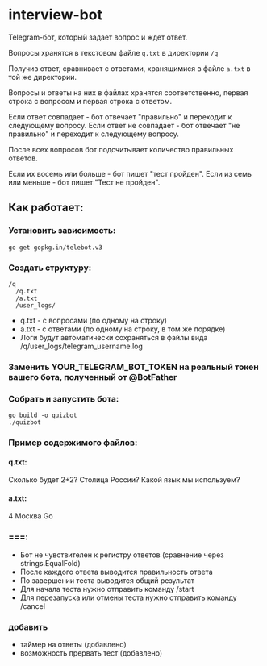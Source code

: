 # interview-bot

Telegram-бот, который задает вопрос и ждет ответ.

Вопросы хранятся в текстовом файле `q.txt` в директории `/q`

Получив ответ, сравнивает с ответами, хранящимися в файле `a.txt` в той же директории. 

Вопросы и ответы на них в файлах хранятся соответственно, первая строка с вопросом и первая строка с ответом. 

Если ответ совпадает - бот отвечает "правильно" и переходит к следующему вопросу. 
Если ответ не совпадает - бот отвечает "не правильно" и переходит к следующему вопросу. 

После всех вопросов бот подсчитывает количество правильных ответов. 

Если их восемь или больше - бот пишет "тест пройден". 
Если из семь или меньше - бот пишет "Тест не пройден".

## Как работает:
### Установить зависимость:

    go get gopkg.in/telebot.v3

### Создать структуру:
    /q
      /q.txt
      /a.txt
      /user_logs/
 
- q.txt - с вопросами (по одному на строку) 
- a.txt - с ответами (по одному на строку, в том же порядке)
- Логи будут автоматически сохраняться в файлы вида /q/user_logs/telegram_username.log

### Заменить YOUR_TELEGRAM_BOT_TOKEN на реальный токен вашего бота, полученный от @BotFather

### Собрать и запустить бота:

    go build -o quizbot
    ./quizbot

### Пример содержимого файлов:
#### q.txt:

Сколько будет 2+2?
Столица России?
Какой язык мы используем?

#### a.txt:

4
Москва
Go

### ===:
- Бот не чувствителен к регистру ответов (сравнение через strings.EqualFold)
- После каждого ответа выводится правильность ответа
- По завершении теста выводится общий результат
- Для начала теста нужно отправить команду /start
- Для перезапуска или отмены теста нужно отправить команду /cancel

### добавить
- таймер на ответы (добавлено)
- возможность прервать тест  (добавлено)
